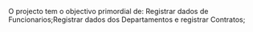 O projecto tem o objectivo primordial de: Registrar dados de Funcionarios;Registrar dados dos Departamentos e registrar Contratos;
